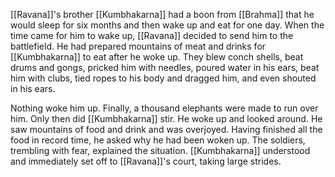 [[Ravana]]'s brother [[Kumbhakarna]] had a boon from [[Brahma]] that he would sleep for six months and then wake up and eat for one day. When the time came for him to wake up, [[Ravana]] decided to send him to the battlefield. He had prepared mountains of meat and drinks for [[Kumbhakarna]] to eat after he woke up. They blew conch shells, beat drums and gongs, pricked him with needles, poured water in his ears, beat him with clubs, tied ropes to his body and dragged him, and even shouted in his ears.

Nothing woke him up. Finally, a thousand elephants were made to run over him. Only then did [[Kumbhakarna]] stir. He woke up and looked around. He saw mountains of food and drink and was overjoyed. Having finished all the food in record time, he asked why he had been woken up. The soldiers, trembling with fear, explained the situation. [[Kumbhakarna]] understood and immediately set off to [[Ravana]]'s court, taking large strides.